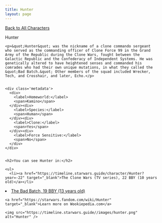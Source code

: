 ```yaml
---
title: Hunter
layout: page
---
```

<a href="/character" class="smaller">Back to All Characters</a>

<div class="container">
  <div class="col-10">
    <p>
    Hunter             
    </p>

    <p>&quot;Hunter&quot; was the nickname of a clone commando sergeant who served as the commanding officer of Clone Force 99 in the Grand Army of the Republic during the Clone Wars, fought between the Galactic Republic and the Confederacy of Independent Systems. He was genetically altered to have heightened senses and commanded his comrades who had their own unique mutations, in what they called the &quot;Bad Batch.&quot; Other members of the squad included Wrecker, Tech, and Crosshair, and later, Echo.</p>


    <div class='metadata'>
      <div>
        <label>Homeworld:</label>
        <span>Kamino</span>
      </div><div>
        <label>Species:</label>
        <span>Human</span>
      </div><div>
        <label>Clone:</label>
        <span>Yes</span>
      </div><div>
        <label>Force Sensitive:</label>
        <span>No</span>
      </div>
    </div>


    <h2>You can see Hunter in:</h2>

    <ul>
      <li><a href="https://timeline.starwars.guide/character/Hunter?year=-22" target="_blank">The Clone Wars (TV series), 22 BBY (10 years old)</a></li>
  <li><a href="https://timeline.starwars.guide/character/Hunter?year=-19" target="_blank">The Bad Batch, 19 BBY (13 years old)</a></li>
    </ul>

    <a href="https://starwars.fandom.com/wiki/Hunter" target="_blank">Learn more on Wookiepedia.com</a>
  </div>
  <div class="character_image col-2">
    
    <img src="https://timeline.starwars.guide//images/hunter.png" alt="Hunter" />
  </div>
</div>
